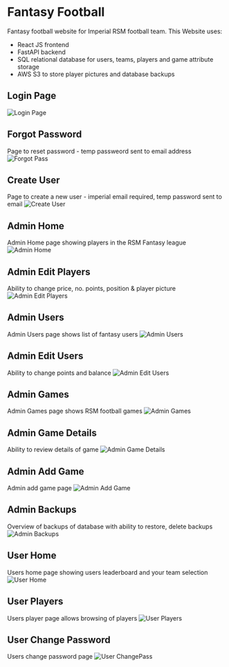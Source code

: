 # Fantasy Football
 Fantasy football website for Imperial RSM football team. This Website uses:
- React JS frontend
- FastAPI backend
- SQL relational database for users, teams, players and game attribute storage
- AWS S3 to store player pictures and database backups

 ## Login Page
![Login Page](Images/Login.png)

 ## Forgot Password 
Page to reset password - temp passweord sent to email address
![Forgot Pass](Images/ForgotPass.png)

 ## Create User
Page to create a new user - imperial email required, temp password sent to email
![Create User](Images/CreateUser.png)

 ## Admin Home
 Admin Home page showing players in the RSM Fantasy league
![Admin Home](Images/Admin_Home.png)

 ## Admin Edit Players
 Ability to change price, no. points, position & player picture
![Admin Edit Players](Images/Admin_PlayersEdit.png)

 ## Admin Users
 Admin Users page shows list of fantasy users
![Admin Users](Images/Admin_Users.png)

 ## Admin Edit Users
 Ability to change points and balance
![Admin Edit Users](Images/Admin_UsersEdit.png)

 ## Admin Games
 Admin Games page shows RSM football games
![Admin Games](Images/Admin_Games.png)

 ## Admin Game Details
 Ability to review details of game
![Admin Game Details](Images/Admin_GameDetails.png)

 ## Admin Add Game
 Admin add game page
![Admin Add Game](Images/Admin_AddGame.png)

 ## Admin Backups
 Overview of backups of database with ability to restore, delete backups
![Admin Backups](Images/Admin_Backups.png)

 ## User Home
 Users home page showing users leaderboard and your team selection
![User Home](Images/User_Home.png)

 ## User Players
 Users player page allows browsing of players
![User Players](Images/User_Players.png)

 ## User Change Password
 Users change password page
![User ChangePass](Images/User_ChangePass.png)

